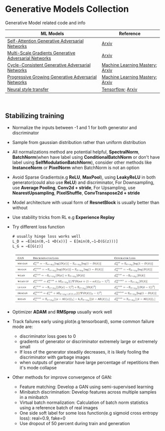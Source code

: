 # Generative Models Collection
Generative Model related code and info

| ML Models  | Reference |
| ------------- | ------------- |
| [Self-Attention Generative Adversarial Networks](SAGAN.py) | [Arxiv](https://arxiv.org/abs/1805.08318) |
| [Multi-Scale Gradients Generative Adversarial Networks](MSGGAN.py) | [Arxiv](https://arxiv.org/abs/1903.06048) |
| [Cycle-Consistent Generative Adversarial Networks](CycleGAN.py) | [Machine Learning Mastery](https://machinelearningmastery.com/cyclegan-tutorial-with-keras/); [Arxiv](https://arxiv.org/abs/1703.10593) |
| [Progressive Growing Generative Adversarial Networks](PGGAN.py) | [Machine Learning Mastery](https://machinelearningmastery.com/how-to-train-a-progressive-growing-gan-in-keras-for-synthesizing-faces/); [Arxiv](https://arxiv.org/abs/1710.10196) |
| [Neural style transfer](NST.py) | [Tensorflow](https://www.tensorflow.org/tutorials/generative/style_transfer); [Arxiv](https://arxiv.org/abs/1508.06576) |

<br>

## Stabilizing training
* Normalize the inputs between -1 and 1 for both generator and discriminator

* Sample from gaussian distribution rather than uniform distribution

* All normalizations method are potential helpful, **SpectralNorm**, **BatchNorm**(when have label using **ConditionalBatchNorm** or don't have label using **SelfModulationBatchNorm**), consider other methods like **InstanceNorm** or **PixelNorm** when BatchNorm is not an option

* Avoid Sparse Gradients(e.g **ReLU**, **MaxPool**), using **LeakyReLU** in both generator(could also use **ReLU**) and discriminator, For Downsampling, use **Average Pooling**, **Conv2d + stride**, For Upsampling, use **NearestUpsampling**, **PixelShuffle**, **ConvTranspose2d + stride**

* Model architecture with usual form of **ResnetBlock** is usually better than without

* Use stability tricks from RL e.g **Experience Replay**

* Try different loss function

    ```
    # usually hinge loss works well
    L_D = −E[min(0,−1 +D(x))] − E[min(0,−1−D(G(z)))]
    L_G = −E[G(z)]
    ```
    ![](Summary-of-Different-GAN-Loss-Functions.png)

* Optimizer **ADAM** and **RMSprop** usually work well

* Track failures early using plot(e.g tensorboard), some common failure mode are:   
    * discriminator loss goes to 0
    * gradients of generator or discriminator extremely large or extremely small
    * If loss of the generator steadily decreases, it is likely fooling the discriminator with garbage images
    * when outputs of generator have large percentage of repetitions then it's mode collapse

* Other methods for improve convergence of GAN: 
    * Feature matching: Develop a GAN using semi-supervised learning
    * Minibatch discrimination: Develop features across multiple samples in a minibatch
    * Virtual batch normalization: Calculation of batch norm statistics using a reference batch of real images
    * One side soft label for some loss function(e.g sigmoid cross entropy loss): real=0.9, fake=0
    * Use dropout of 50 percent during train and generation
